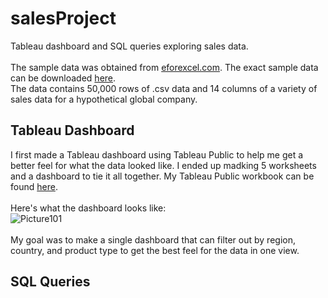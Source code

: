 # salesProject
Tableau dashboard and SQL queries exploring sales data.
<br>
<br>
The sample data was obtained from [eforexcel.com](https://eforexcel.com/wp/).
The exact sample data can be downloaded [here](https://eforexcel.com/wp/wp-content/uploads/2017/07/50000-Sales-Records.zip).
<br>
The data contains 50,000 rows of .csv data and 14 columns of a variety of sales data for a hypothetical global company.

## Tableau Dashboard
I first made a Tableau dashboard using Tableau Public to help me get a better feel for what the data looked like. I ended up madking 5 worksheets and a dashboard to tie it all together. My Tableau Public workbook can be found [here](https://public.tableau.com/views/DASH1_16484363300500/InteractiveMap?:language=en-US&:display_count=n&:origin=viz_share_link).
<br><br>
Here's what the dashboard looks like:<br>![Picture101](https://user-images.githubusercontent.com/46659404/160330375-24ac2747-e70b-4790-b79c-9397ea48b219.png)
<br><br>
My goal was to make a single dashboard that can filter out by region, country, and product type to get the best feel for the data in one view.

## SQL Queries
